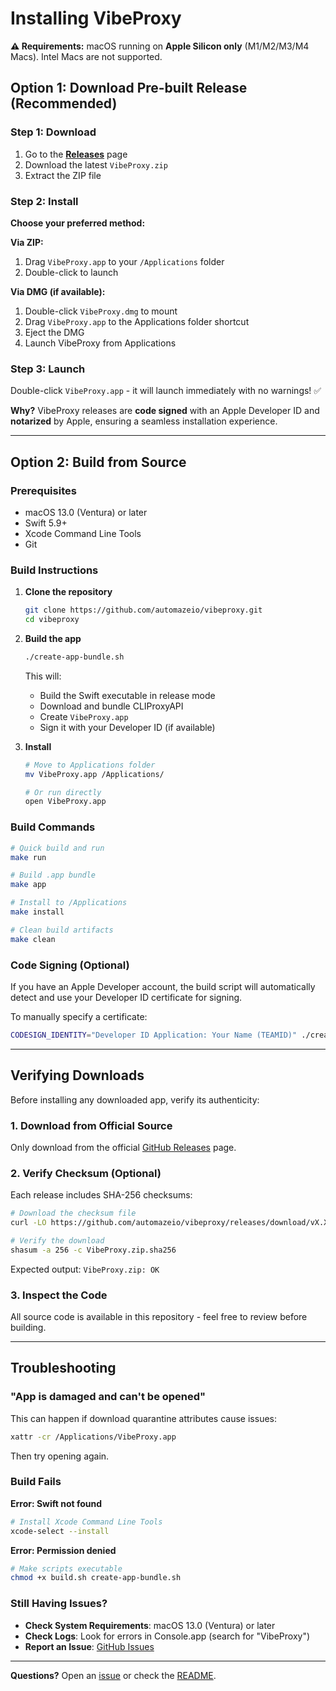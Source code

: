 # Installing VibeProxy

**⚠️ Requirements:** macOS running on **Apple Silicon only** (M1/M2/M3/M4 Macs). Intel Macs are not supported.

## Option 1: Download Pre-built Release (Recommended)

### Step 1: Download

1. Go to the [**Releases**](https://github.com/automazeio/vibeproxy/releases) page
2. Download the latest `VibeProxy.zip`
3. Extract the ZIP file

### Step 2: Install

**Choose your preferred method:**

**Via ZIP:**
1. Drag `VibeProxy.app` to your `/Applications` folder
2. Double-click to launch

**Via DMG (if available):**
1. Double-click `VibeProxy.dmg` to mount
2. Drag `VibeProxy.app` to the Applications folder shortcut
3. Eject the DMG
4. Launch VibeProxy from Applications

### Step 3: Launch

Double-click `VibeProxy.app` - it will launch immediately with no warnings! ✅

**Why?** VibeProxy releases are **code signed** with an Apple Developer ID and **notarized** by Apple, ensuring a seamless installation experience.

---

## Option 2: Build from Source

### Prerequisites

- macOS 13.0 (Ventura) or later
- Swift 5.9+
- Xcode Command Line Tools
- Git

### Build Instructions

1. **Clone the repository**
   ```bash
   git clone https://github.com/automazeio/vibeproxy.git
   cd vibeproxy
   ```

2. **Build the app**
   ```bash
   ./create-app-bundle.sh
   ```

   This will:
   - Build the Swift executable in release mode
   - Download and bundle CLIProxyAPI
   - Create `VibeProxy.app`
   - Sign it with your Developer ID (if available)

3. **Install**
   ```bash
   # Move to Applications folder
   mv VibeProxy.app /Applications/

   # Or run directly
   open VibeProxy.app
   ```

### Build Commands

```bash
# Quick build and run
make run

# Build .app bundle
make app

# Install to /Applications
make install

# Clean build artifacts
make clean
```

### Code Signing (Optional)

If you have an Apple Developer account, the build script will automatically detect and use your Developer ID certificate for signing.

To manually specify a certificate:
```bash
CODESIGN_IDENTITY="Developer ID Application: Your Name (TEAMID)" ./create-app-bundle.sh
```

---

## Verifying Downloads

Before installing any downloaded app, verify its authenticity:

### 1. Download from Official Source

Only download from the official [GitHub Releases](https://github.com/automazeio/vibeproxy/releases) page.

### 2. Verify Checksum (Optional)

Each release includes SHA-256 checksums:

```bash
# Download the checksum file
curl -LO https://github.com/automazeio/vibeproxy/releases/download/vX.X.X/VibeProxy.zip.sha256

# Verify the download
shasum -a 256 -c VibeProxy.zip.sha256
```

Expected output: `VibeProxy.zip: OK`

### 3. Inspect the Code

All source code is available in this repository - feel free to review before building.

---

## Troubleshooting

### "App is damaged and can't be opened"

This can happen if download quarantine attributes cause issues:

```bash
xattr -cr /Applications/VibeProxy.app
```

Then try opening again.

### Build Fails

**Error: Swift not found**
```bash
# Install Xcode Command Line Tools
xcode-select --install
```

**Error: Permission denied**
```bash
# Make scripts executable
chmod +x build.sh create-app-bundle.sh
```

### Still Having Issues?

- **Check System Requirements**: macOS 13.0 (Ventura) or later
- **Check Logs**: Look for errors in Console.app (search for "VibeProxy")
- **Report an Issue**: [GitHub Issues](https://github.com/automazeio/vibeproxy/issues)

---

**Questions?** Open an [issue](https://github.com/automazeio/vibeproxy/issues) or check the [README](README.md).
